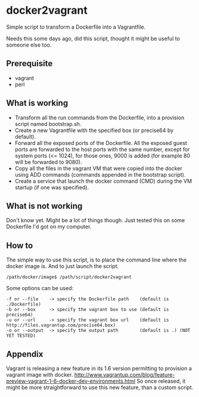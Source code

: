 docker2vagrant
==============

Simple script to transform a Dockerfile into a Vagrantfile.

Needs this some days ago, did this script, thought it might be useful to someone else too.

Prerequisite
------------
- vagrant
- perl

What is working
---------------
- Transform all the run commands from the Dockerfile, into a provision script named bootstrap.sh.
- Create a new Vagrantfile with the specified box (or precise64 by default).
- Forward all the exposed ports of the Dockerfile. All the exposed guest ports are forwarded to the host ports with the same number, except for system ports (<= 1024), for those ones, 9000 is added (for example 80 will be forwarded to 9080).
- Copy all the files in the vagrant VM that were copied into the docker using ADD commands (commands appended in the bootstrap script).
- Create a service that launch the docker command (CMD) during the VM startup (if one was specified).

What is not working
-------------------
Don't know yet. Might be a lot of things though. Just tested this on some Dockerfile I'd got on my computer.

How to
------
The simple way to use this script, is to place the command line where the docker image is. And to just launch the script.
```
/path/docker/image$ /path/script/docker2vagrant
```

Some options can be used:
```
-f or --file    -> specify the Dockerfile path    (default is ./Dockerfile)
-b or --box     -> specify the vagrant box to use (default is precise64)
-u or --url     -> specify the vagrant box url    (default is http://files.vagrantup.com/precise64.box)
-o or --output  -> specify the output path        (default is .) (NOT YET TESTED)
```

Appendix
--------
Vagrant is releasing a new feature in its 1.6 version permitting to provision a vagrant image with docker.
http://www.vagrantup.com/blog/feature-preview-vagrant-1-6-docker-dev-environments.html
So once released, it might be more straightforward to use this new feature, than a custom script.
